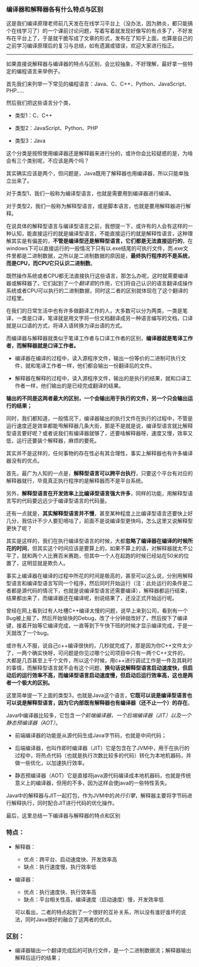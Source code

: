 ### 编译器和解释器各有什么特点与区别

这是我们编译原理老师前几天发在在线学习平台上（没办法，因为肺炎，都只能搞个在线学习了）的一个课前讨论问题，写着写着就发现好像写的有点多了，不好发布在平台上了，于是就干脆写成了文章的形式，发布在了知乎上面，也算是自己的之前学习编译原理后的复习与总结，如有遗漏或错误，欢迎大家进行指正。

---

如果直接说解释器与编译器的特点与区别，会比较抽象，不好理解，最好拿一些特定的编程语言来举例子。

首先我们来列举一下常见的编程语言：Java、C、C++、Python、JavaScript、PHP.....

然后我们把这些语言分个类，

- 类型1：C、C++

- 类型2：JavaScript、Python、PHP

- 类型3：Java

这个分类是按照使用编译器还是解释器来进行分的，或许你会比较疑惑的是，为啥会有三个类别呢，不应该是两个吗？

其实确实应该是两个，但问题是，Java既用了解释器也用编译器，所以只能单独立出来了。

对于类型1，我们一般称为编译型语言，也就是需要用到编译器进行编译。

对于类型2，我们一般称为解释型语言，或是脚本语言，也就是要用解释器进行解释。

在说具体的解释型语言与编译型语言之前，我想提一下，或许有的人会有这样的一种认知，能直接运行的就是编译型语言，不能直接运行的就是解释性语言，这种理解其实是有偏差的，**不管是编译型还是解释型语言，它们都是无法直接运行的**，在windows下可以直接运行的一般情况下只有以.exe结尾的可执行文件，而.exe文件里都是二进制数据，之所以是二进制数据的原因是，**最终执行程序的不是系统，而是CPU，而CPU它只认识二进制数**。

既然操作系统或者CPU都无法直接执行这些语言，那怎么办呢，这时就需要编译器或解释器了，它们起到了一个*翻译官*的作用，它们将自己认识的语言翻译成操作系统或者CPU可以执行的二进制数据，同时这二者的区别就体现在了这个翻译的过程里。

在我们的日常生活中也有许多做翻译工作的人，大多数可以分为两类，一类是笔译，一类是口译，笔译就是用文字将一份文档翻译成另一种语言编写的文档，口译就是以口语的方式，将译入语转换为译出语的方式。

而编译器与解释器就类似于笔译工作者与口译工作者的区别，**编译器就是笔译工作者，而解释器就是口译工作者。**

- 编译器在编译的过程中，读入源程序文件，输出一份等价的二进制可执行文件，就和笔译工作者一样，他们都会输出一份翻译后的文件。

- 解释器在解释的过程中，读入源程序文件，输出的是执行的结果，就和口译工作者一样，他们输出的是已经完成翻译的结果。

**输出的不同是这两者最大的区别，一个会输出用于执行的文件，另一个只会输出运行的结果；**

同时，我们都知道，一般情况下，编译器输出的执行文件在执行的过程中，不管是运行速度还是效率都能甩解释器几条大街，那是不是就是说，编译型语言就比解释型语言要好呢？或者说我们有编译器就够了，还要啥解释器呀，速度又慢，效率又低，运行还要装个解释器，麻烦的要死。

其实并不是这样的，任何事物的存在性必有其合理性，事实上解释器也有许多编译器没有的优点。

首先，最广为人知的一点是，**解释型语言可以跨平台执行**，只要这个平台有对应的解释器就行，毕竟真正执行程序的是解释器而不是平台系统。

另外，**解释型语言在开发效率上比编译型语言强大许多**，同样的功能，用解释型语言写的代码要远远少于编译型语言的代码量。

还有一点就是，**其实解释型语言并不慢**，甚至某种程度上比编译型语言还要快上好几分，我估计不少人要犯嘀咕了，前面不是说编译型更快吗，怎么这里又说解释型更快了呢？

其实是这样的，我们在执行编译型语言的时候，大都**忽略了编译器在编译的时候所花的时间**，但其实这个时间应该是要算上的，如果不算上的话，对解释器就太不公平了，就和两个人比赛百米赛跑，但其中一个人在起跑的时候已经站在50米的位置了，这明显就是欺负人。

事实上编译器在编译的过程中所花的时间是极高的，甚至可以这么说，分别用解释型语言和编译型语言写同一个程序，然后同时开始运行（注：此处运行的条件是二者都是源代码的情况下，也就是说编译型语言还需要编译），解释器都运行结束，结果都出来了，而编译器还在编译呢，别说结果了，还没正式开始运行呢。

曾经在网上看到过有人吐槽C++编译太慢的问题，说早上来到公司，看到有一个Bug被上报了，然后开始愉快的Debug，改了十分钟就改好了，然后按下了编译键，接着开始等它编译完成，一直等到下午快下班的时候才显示编译完成，于是一天就改了一个bug。

或许有人不服，说自己c++编译很快的，几秒就完成了，那是因为你C++文件太少了，一两个确实快呀，可问题是你见过哪个公司项目中只有一两个C++文件的，大都是几百甚至上千个文件，所以这个时候，用c++进行调试工作是一件及其耗时的事情，而解释型语言就不会有这个问题，**换句话说解释型语言启动速度快，但启动后的运行效率不高，而编译型语言启动速度慢，但启动后运行效率高，这也是两者一个极大的区别。**

这里简单提一下上面的类型3，也就是Java这个语言，**它既可以说是编译型语言也可以说是解释型语言，因为它内部既有解释器也有编译器（还不止一个）的存在**。

Java中编译器比较多，它包含*一个前端编译器，一个后端编译器（JIT）以及一个静态预编译器（AOT）*。

- 前端编译器的功能是从源代码生成Java字节码，也就是中间代码；

- 后端编译器，也叫作即时编译器（JIT）它是包含在了JVM中，用于在执行的过程中，将热点代码（也就是执行次数比较多的代码）转化为本地机器码，并做一些优化，以加速执行效率。
- 静态预编译器（AOT）它是直接将java源代码编译成本地机器码，也就是传统意义上的编译器，但用的不多，因为这样会使java的一些特性丢失。

Java中的解释器与JIT一起打包，作为JVM中的*执行引擎*，解释器主要将字节码进行解释执行，同时配合JIT进行代码的优化操作。

最后，这里总结一下编译器与解释器的特点和区别

### 特点：

- 解释器：

  - 优点：跨平台、启动速度快、开发效率高
  - 缺点：执行速度慢，执行效率低

- 编译器：

  - 优点：执行速度快、执行效率高
  - 缺点：平台相关性高，编译速度（启动速度）慢，开发效率低

  可以看出，二者的特点起到了一个很好的互补关系，所以没有谁好谁坏的说法，同时Java很好的融合了这两者的优点。

### 区别：

- 编译器输出一个翻译完成后的可执行文件，是一个二进制数据流；解释器输出解释后运行的结果；

